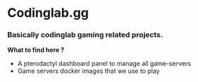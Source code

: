 # Codinglab.gg

### Basically codinglab gaming related projects.

**What to find here ?**

- A pterodactyl dashboard panel to manage all game-servers
- Game servers docker images that we use to play
